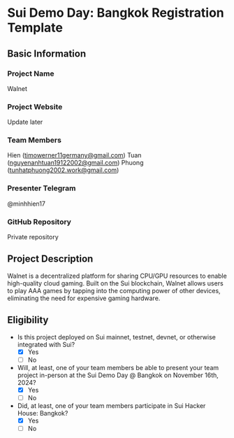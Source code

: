 # Sui Demo Day: Bangkok Registration Template

## Basic Information

### Project Name

Walnet 

### Project Website

Update later 

### Team Members

Hien (timowerner11germany@gmail.com)
Tuan (nguyenanhtuan19122002@gmail.com)
Phuong (tunhatphuong2002.work@gmail.com)

### Presenter Telegram 

@minhhien17

### GitHub Repository

Private repository

## Project Description 

Walnet is a decentralized platform for sharing CPU/GPU resources to enable high-quality cloud gaming. Built on the Sui blockchain, Walnet allows users to play AAA games by tapping into the computing power of other devices, eliminating the need for expensive gaming hardware.

## Eligibility

- Is this project deployed on Sui mainnet, testnet, devnet, or otherwise integrated with Sui?
    - [x] Yes
    - [ ] No
- Will, at least, one of your team members be able to present your team project in-person at the Sui Demo Day @ Bangkok on November 16th, 2024?
    - [x] Yes
    - [ ] No
- Did, at least, one of your team members participate in Sui Hacker House: Bangkok? 
    - [x] Yes
    - [ ] No
